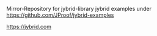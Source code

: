 Mirror-Repository for jybrid-library 
jybrid examples under https://github.com/JProof/jybrid-examples

https://jybrid.com 